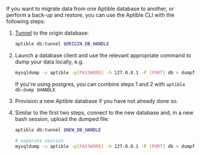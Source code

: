 If you want to migrate data from one Aptible database to another, or perform a back-up and restore, you can use the Aptible CLI with the following steps:


1. [Tunnel](https://support.aptible.com/topics/cli/how-to-connect-to-database-from-outside/) to the origin database:

    ```bash
    aptible db:tunnel $ORIGIN_DB_HANDLE
    ```

2. Launch a database client and use the relevant appropriate command to dump your data locally, e.g.

    ```bash
    mysqldump -u aptible -p[PASSWORD] -h 127.0.0.1 -P [PORT] db > dumpfilename.sql
    ```

    If you're using postgres, you can combine steps 1 and 2 with `aptible db:dump $HANDLE`


3.  Provision a new Aptible database if you have not already done so. 

4. Similar to the first two steps, connect to the new database and, in a new bash session, upload the dumped file:

    ```bash
    aptible db:tunnel $NEW_DB_HANDLE

    # separate session
    mysqldump -u aptible -p[PASSWORD] -h 127.0.0.1 -P [PORT] db < dumpfilename.sql
    ```
